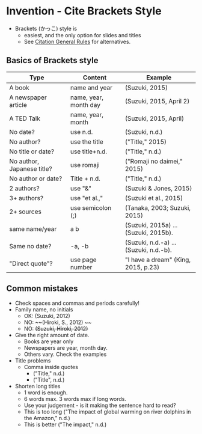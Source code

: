 # Invention - Cite Brackets Style
* Brackets (かっこ) style is 
    * easiest, and the only option for slides and titles
    * See [Citation General Rules](Invention-CitationGeneralRules) for alternatives. 

## Basics of Brackets style

|Type                |Content                |Example
|---                 |---                    |---
|A book              |name and year          |(Suzuki, 2015)
|A newspaper article |name, year, month day  |(Suzuki, 2015, April 2)
|A TED Talk          |name, year, month      |(Suzuki, 2015, April)
|No date?            |use n.d.               |(Suzuki, n.d.)
|No author?          |use the title          |("Title," 2015)
|No title or date?   |use title+n.d.         |("Title," n.d.)
|No author, Japanese title?     |use romaji  |("Romaji no daimei," 2015)
|No author or date?  |Title + n.d.           |("Title," n.d.)
|2 authors?          |use "&"                |(Suzuki & Jones, 2015)
|3+ authors?         |use "et al.,"          |(Suzuki et al., 2015)
|2+ sources          |use semicolon (;)      |(Tanaka, 2003; Suzuki, 2015)
|same name/year      |a b                    |(Suzuki, 2015a) ... (Suzuki, 2015b).
|Same no date?       |-a, -b                 |(Suzuki, n.d.-a) ... (Suzuki, n.d.-b).
|"Direct quote"?     |use page number        |"I have a dream" (King, 2015, p.23)


## Common mistakes
* Check spaces and commas and periods carefully!
* Family name, no initials
    * OK: (Suzuki, 2012) 
    * NO: ~~(Hiroki, S., 2012) ~~   
    * NO: ~~(Suzuki, Hiroki, 2012)~~
* Give the right amount of date. 
    * Books are year only
    * Newspapers are year, month day. 
    * Others vary. Check the examples
* Title problems
    * Comma inside quotes
        * ("Title," n.d.)
        * ("Title", n.d.)
* Shorten long titles 
    * 1 word is enough. 
    * 6 words max. 3 words max if long words. 
    * Use your judgement - is it making the sentence hard to read?
    * This is too long ("The impact of global warming on river dolphins in the Amazon," n.d.)
    * This is better ("The impact," n.d.) 